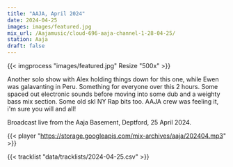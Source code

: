 ```yaml
---
title: "AAJA, April 2024"
date: 2024-04-25
images: images/featured.jpg
mix_url: /Aajamusic/cloud-696-aaja-channel-1-28-04-25/
station: Aaja
draft: false
---
```


{{< imgprocess "images/featured.jpg" Resize "500x" >}}

Another solo show  with Alex holding things down for this one, while Ewen was galavanting in Peru. Something for everyone over this 2 hours.
Some spaced out electronic sounds before moving into some dub and a weighty bass mix section. Some old skl NY Rap bits too. AAJA crew was feeling it, i'm sure you will and all!

Broadcast live from the Aaja Basement, Deptford, 25 April 2024.

{{< player "https://storage.googleapis.com/mix-archives/aaja/202404.mp3" >}}

{{< tracklist "data/tracklists/2024-04-25.csv" >}}
